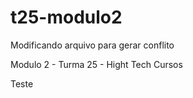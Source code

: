 # t25-modulo2
Modificando arquivo para gerar conflito

Modulo 2 - Turma 25 - Hight Tech Cursos

Teste
